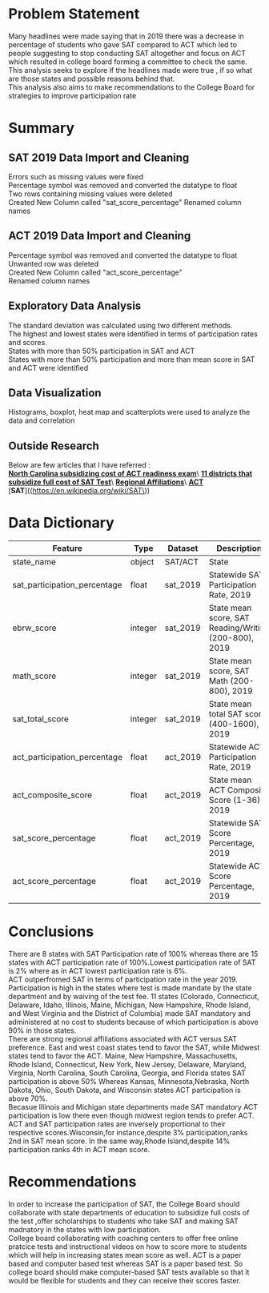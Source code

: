 # **Problem Statement**

Many headlines were made saying that in 2019 there was a decrease in percentage of students who gave SAT compared to ACT which led to people suggesting to stop conducting SAT altogether and focus on ACT which resulted in college board forming a committee to check the same.\
This analysis seeks to explore if the headlines made were true , if so what are those states and possible  reasons behind that.\
This analysis also aims  to make recommendations to the College Board for strategies to improve participation rate

# **Summary**

## SAT 2019 Data Import and Cleaning 
Errors such as missing values were fixed \
Percentage symbol was removed and converted the datatype to float \
Two rows containing missing values were deleted \
Created New Column called "sat_score_percentage"
Renamed column names

## ACT 2019 Data Import and Cleaning

Percentage symbol was removed and converted the datatype to float \
Unwanted row was deleted \
Created New Column called "act_score_percentage" \
Renamed column names

## Exploratory Data Analysis

The standard deviation was calculated using two different methods. \
The highest and lowest states were identified in terms of participation rates and scores. \
States with more than 50% participation in SAT and ACT  
States with more than 50% participation and more than mean score in SAT and ACT were identified

## Data Visualization

Histograms, boxplot, heat map and scatterplots were used to analyze the data and correlation

## Outside Research

Below are few articles that I have referred :\
[**North Carolina subsidizing cost of ACT readiness exam**](https://www.dpi.nc.gov/news/press-releases/2019/09/24/north-carolina-widens-lead-nation-sat-exam![image.png](attachment:image.png))\
[**11 districts that subsidize full cost of SAT Test**](https://reports.collegeboard.org/archive/sat-suite-program-results/2019/benefits-sat-school-day#:~:text=In%202018%2D19%2C%2010%20states,than%20200%20school%20districts%20nationwide.![image-2.png](attachment:image-2.png)\))\
[**Regional Affiliations**](https://www.collegeraptor.com/getting-in/articles/act-sat/act-vs-sat-which-college-entrance-exam-is-more-popular/#:~:text=Short%20answer%3A%20there's%20no%20preference,BOTH%20the%20ACT%20and%20SAT.![image-3.png](attachment:image-3.png)\))\
[**ACT**](https://en.wikipedia.org/wiki/ACT_(test))\
[**SAT**]((https://en.wikipedia.org/wiki/SAT\))


# **Data Dictionary**

 Feature                      	| Type    	| Dataset  	| Description                                           	|
|------------------------------	|---------	|----------	|-------------------------------------------------------	|
| state_name                   	| object  	| SAT/ACT  	| State                                                 	|
  | sat_participation_percentage 	| float   	| sat_2019 	| Statewide SAT Participation Rate, 2019                	|
| ebrw_score                   	| integer 	| sat_2019 	| State mean score, SAT Reading/Writing (200-800), 2019 	|
| math_score                   	| integer 	| sat_2019 	| State mean score, SAT Math (200-800), 2019            	|
| sat_total_score              	| integer 	| sat_2019 	| State mean total SAT score (400-1600), 2019           	|
| act_participation_percentage 	| float   	| act_2019 	| Statewide ACT Participation Rate, 2019                	|
| act_composite_score          	| float   	| act_2019 	| State mean ACT Composite Score (1-36), 2019           	|
| sat_score_percentage         	| float   	| act_2019 	| Statewide SAT Score Percentage, 2019                  	|
| act_score_percentage         	| float   	| act_2019 	| Statewide ACT Score Percentage, 2019                  	|


# **Conclusions**

There are 8 states with SAT Participation rate of 100% whereas there are 15 states with ACT participation rate of 100%.Lowest participation rate of SAT is 2% where as in ACT lowest participation rate is 6%. \
ACT outperfromed SAT in terms of participation rate in the year 2019.\
Participation is high in the states where test is made mandate by the state department and by waiving of the test fee.
11 states (Colorado, Connecticut, Delaware, Idaho, Illinois, Maine, Michigan, New Hampshire, Rhode Island, and West Virginia and the District of Columbia) made SAT mandatory and administered at no cost to students because of which participation is above 90% in those states.\
There are strong regional affiliations associated with ACT versus SAT preference. East and west coast states tend to favor the SAT, while Midwest states  tend to favor the ACT.
Maine, New Hampshire, Massachusetts, Rhode Island, Connecticut, New York, New Jersey, Delaware, Maryland, Virginia, North Carolina, South Carolina, Georgia, and Florida states SAT participation is above 50% Whereas Kansas, Minnesota,Nebraska, North Dakota, Ohio, South Dakota, and Wisconsin states ACT participation is above 70%.\
Becasue Illinois and Michigan state departments made SAT mandatory ACT participation is low there even though midwest region tends to prefer ACT.\
ACT and SAT participation rates are inversely proportional to their respective scores.Wisconsin,for instance,despite 3% participation,ranks 2nd in SAT mean score. In the same way,Rhode Island,despite 14% participation ranks 4th in ACT mean score.

# **Recommendations**

In order to increase the participation of SAT, the College Board should collaborate with state departments of education to subsidize full costs of the test ,offer scholarships to students who take SAT and making SAT madnatory in the states with low participation.\
College board collaborating with coaching centers to offer free online pratcice tests and instructional videos on how to score more to students which will help in increasing states mean score as well.
ACT is a paper based and computer based test whereas SAT is a paper based test. So college board should make computer-based SAT tests available so that it would be flexible for students and they can receive their scores faster.








